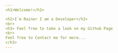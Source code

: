 ```yaml
---
<h1>Welcome!</h1>

<h2>I´m Rainer I am a Developer</h2>
<br>
<h3> Feel free to take a look on my Github Page 
<br>
Feel free to Contact me for more...
</h3>  
---
```



